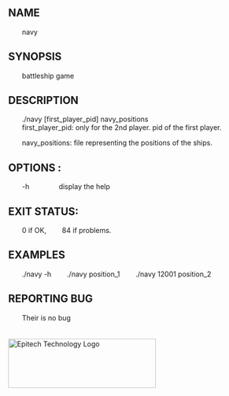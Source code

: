## NAME
&emsp;&emsp;navy
## SYNOPSIS
&emsp;&emsp;battleship game
## DESCRIPTION
&emsp;&emsp;./navy [first_player_pid] navy_positions
<br/>
&emsp;&emsp;first_player_pid: only for the 2nd player. pid of the first player.

&emsp;&emsp;navy_positions: file representing the positions of the ships.
## OPTIONS :
&emsp;&emsp;-h
&emsp;&emsp;&emsp;&emsp;display the help
## EXIT STATUS:
&emsp;&emsp;0   if OK,
&emsp;&emsp;84  if problems.
## EXAMPLES
&emsp;&emsp;./navy -h
&emsp;&emsp;./navy position_1
&emsp;&emsp;./navy 12001 position_2
## REPORTING BUG
&emsp;&emsp;Their is no bug<br/><br/><br/>
<img src="https://newsroom.ionis-group.com/wp-content/uploads/2021/10/EPITECH-TECHNOLOGY-QUADRI-2021.png" alt="Epitech Technology Logo" title="Epitech Technology Logo" width=300 height=100>
